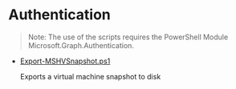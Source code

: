 # Authentication

> Note: The use of the scripts requires the PowerShell Module Microsoft.Graph.Authentication.

+ [Export-MSHVSnapshot.ps1](./Export-MSHVSnapshot.ps1)

  Exports a virtual machine snapshot to disk